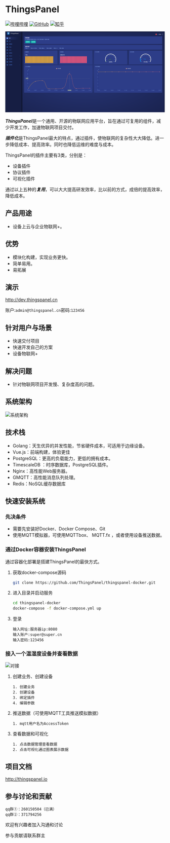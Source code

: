 # ThingsPanel

[![哔哩哔哩](https://img.shields.io/badge/dynamic/json?url=https%3A%2F%2Fapi.swo.moe%2Fstats%2Fbilibili%2F572376973&query=count&color=282c34&label=%E5%93%94%E5%93%A9%E5%93%94%E5%93%A9&labelColor=FE7398&logo=data%3Aimage%2Fpng%3Bbase64%2CiVBORw0KGgoAAAANSUhEUgAAAGAAAABgCAYAAADimHc4AAAD7ElEQVR4nO2dW9WrMBCFK6ESkFAJSKiESqgEHCABCZWAhEpAAhL2ecik5dDc%2FpXLBDLfWnlqy0xmJ5BMQnq5CIIgCIIgCIIgCIIgCEIBAHQAemYfrgCunD6wAKAHsEKxALgx+bCQD8%2FS9tmgVqeDr1lLigDgZvDhXso+K9TyTBQRwRJ8AHjntl0Flh5QRAQK%2FmKxPeayWx2OXpBNBKiHvi34b7T2MC4pAvW6twR%2FRwkRKPizBN8CgEcuESj4Lwm+BwBjahEk+H8EwJRKhOaCDzW8e1JLfkUUH1NgmR3XmHffHR1l+72BSs8d7w8U+JDAnZERQMcV+CtUi7dNqFqibB4J7vtrq7xKCuAasbTMXCL4T+5aVk6+2xHUrWdhruAR6HIJcOeu2UHI8zyAe2ytWfEdWz9PVvQ8YAmIQ5dDAB9LFsMVAv8oMO2zAGrC5WNIarRiAuKR9jYEd9pY08aa6uUzIHGRdkgKd8pY0yc1WjEBAqypDYoAG0QAZkQAZkQAZkQAZk4vANQenjsSzS3I%2FwcSbXU5jQBUkRtdf4Rar90v8kSv3+I3ffCCSpk8I%2Fw+lgDkdI%2Fv2rEp2CaiWm1AsDQLlDAD+dlFXLMeAaCSeLZdaSFE5VUQNot38cKuEeBgAsSuG0flVZBmEanbXfNQAsS0fgBYIn2fIu3%2FBBMHEyBmDXlFfA8IzeHb+Ems4WAChKykrVA9ZfsQTL57jXzRg4A5wC%2FA8N4ADiZAZwm2XjW75Qh2KOTfA0p4kygPw28OJcCVgn3nDnYo2EwEYRgGH0qAMyICMCMCMCMCMCMCMCMCMCMCfP3qwHDOQ4AAUekTk8FaBRihJnZdYbvtCGC7LvmkM63GjVDINPFrQgCq5ETXfmMzI90FXzPvfqt7x4rEu%2FZaEcCUxFvgz2zO+BUn6UkoaEEAsptiMSX5e8FoRYCN7cVgb4Vq7U%2FH50Pq4JNP7Qiw8UFnJwcK+tXy+Wj6PLEvPgHSHv5UgwA1IQIwwyFAyLJin9RoxYgAzAQIkPwNmf26busC+OIx5TDqo5nDT+F%2FSS%2F9CYzwb+No49zNy2evkYv0LywGGAXUvp6eSneycqOic0w20k7CNgKE7jJunSGLACTCxF27ylmQc98T5MQUH49swd+I0HPXslLKnT0N+wnkrTKi9JZL%2FL9i1SorMmdeQ4TQQ7OFMxIMzGD45w8nUL1im7efENZLJpgPSw0pfz0cdt4U3230Td%2FTvx2R6d2FrHhEWLkq5PELOMsRPHCPnAZGv1xJteL7jbJiaW3sB2nDvPC%2FosSYvjRQz4cJ6n7KO3rYQL7M+L6nVtfDVRAEQRAEQRAEQRAEIZ5%2FSAXmdfXaoQsAAAAASUVORK5CYII%3D&suffix=+%E5%85%B3%E6%B3%A8&cacheSeconds=3600)](https://space.bilibili.com/572376973)
[![GitHub](https://img.shields.io/badge/dynamic/json?url=https%3A%2F%2Fapi.swo.moe%2Fstats%2Fgithub%2FThingsPanel&query=count&color=181717&label=GitHub&labelColor=282c34&logo=github&suffix=+start&cacheSeconds=3600)](https://github.com/ThingsPanel)
[![知乎](https://img.shields.io/badge/dynamic/json?url=https%3A%2F%2Fapi.swo.moe%2Fstats%2Fzhihu%2Fthingspanel&query=count&color=282c34&label=%E7%9F%A5%E4%B9%8E&labelColor=0084ff&logo=zhihu&logoColor=ffffff&suffix=+%E5%85%B3%E6%B3%A8&cacheSeconds=3600)](https://www.zhihu.com/people/thingspanel) 

![产品首页](./files/other/home_page.png "产品首页")

***ThingsPanel***是一个通用、开源的物联网应用平台，旨在通过可复用的组件，减少开发工作，加速物联网项目交付。

***插件化***是ThingsPanel最大的特点，通过插件，使物联网的复杂性大大降低。进一步降低成本、提高效率。同时也降低运维的难度与成本。

ThingsPanel的插件主要有3类，分别是：
- 设备插件
- 协议插件
- 可视化插件

通过以上五种的***复用***，可以大大提高研发效率，比以前的方式，成倍的提高效率，降低成本。

## 产品用途

- 设备上云与企业物联网+。

## 优势

- 模块化构建，实现业务更快。
- 简单易用。
- 易拓展

## 演示

http://dev.thingspanel.cn

账户:`admin@thingspanel.cn`密码:`123456`

## 针对用户与场景

- 快速交付项目
- 快速开发自己的方案
- 设备物联网+

## 解决问题

- 针对物联网项目开发慢、复杂度高的问题。
  
## 系统架构

![系统架构](http://thingspanel.io/assets/images/thingspanel-system-flow-b92d71e5a8881bc8538355f4e3975882.svg  "系统架构")

## 技术栈
- Golang：天生优异的并发性能，节省硬件成本，可适用于边缘设备。
- Vue.js：前端构建，体验更佳
- PostgreSQL：更高的负载能力，更低的拥有成本。
- TimescaleDB ：时序数据库，PostgreSQL插件。
- Nginx：高性能Web服务器。
- GMQTT：高性能消息队列处理。
- Redis：NoSQL缓存数据库
  
## 快速安装系统

### 先决条件
* 需要先安装好Docker、Docker Compose、Git
* 使用MQTT模拟器，可使用MQTTbox、 MQTT.fx ，或者使用设备推送数据。

### 通过Docker容器安装ThingsPanel

通过容器化部署是搭建ThingsPanel的最快方式。

1. 获取docker-compose源码
   
    ```bash
    git clone https://github.com/ThingsPanel/thingspanel-docker.git
    ```
1. 进入目录并启动服务

    ```bash
    cd thingspanel-docker
    docker-compose -f docker-compose.yml up
    ```
1. 登录
    ```text
    输入网址:服务器ip:8080
    输入账户:super@super.cn
    输入密码:123456
    ```
### 接入一个温湿度设备并查看数据
![对接](./files/other/tp.gif)

1. 创建业务、创建设备
   
    ```text
    1. 创建业务
    2. 创建设备
    3. 绑定插件
    4. 编辑参数
    ```
1. 推送数据（可使用MQTT工具推送模拟数据）
   
    ```text
    1. mqtt用户名为AccessToken
    ```
1. 查看数据和可视化
 
    ```text
    1. 点击数据管理查看数据
    2. 点击可视化通过图表展示数据
    ```

## 项目文档
http://thingspanel.io

## 参与讨论和贡献
```
qq群①：260150504（已满）
qq群②：371794256
```

欢迎有兴趣者加入沟通和讨论

参与贡献请联系群主



